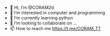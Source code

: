 - 👋 Hi, I’m @CORAM2d
- 👀 I’m interested in computer and programming
- 🌱 I’m currently learning python
- 💞️ I’m looking to collaborate on ...
- 📫 How to reach me https://t.me/CORAM_TT

<!---
CORAM2d/CORAM2d is a ✨ special ✨ repository because its `README.md` (this file) appears on your GitHub profile.
You can click the Preview link to take a look at your changes.
--->
